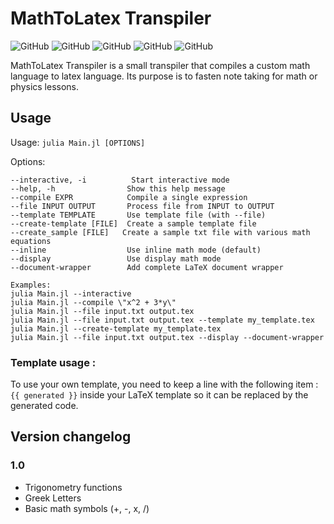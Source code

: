 # MathToLatex Transpiler
![GitHub](https://img.shields.io/badge/Version-1.0-purple) ![GitHub](https://img.shields.io/badge/License-MIT-blue) ![GitHub](https://img.shields.io/badge/Status-Working-Green) ![GitHub](https://img.shields.io/badge/Tests-Passing-Green) ![GitHub](https://img.shields.io/badge/Julia%20tested%20version-1.6.7-9558B2?logo=julia&logoColor=white)

MathToLatex Transpiler is a small transpiler that compiles a custom math language to latex language.
Its purpose is to fasten note taking for math or physics lessons.

## Usage
Usage: `julia Main.jl [OPTIONS]`

Options:
```
--interactive, -i          Start interactive mode
--help, -h                Show this help message
--compile EXPR            Compile a single expression
--file INPUT OUTPUT       Process file from INPUT to OUTPUT
--template TEMPLATE       Use template file (with --file)
--create-template [FILE]  Create a sample template file
--create_sample [FILE]	 Create a sample txt file with various math equations
--inline                  Use inline math mode (default)
--display                 Use display math mode
--document-wrapper        Add complete LaTeX document wrapper

Examples:
julia Main.jl --interactive
julia Main.jl --compile \"x^2 + 3*y\"
julia Main.jl --file input.txt output.tex
julia Main.jl --file input.txt output.tex --template my_template.tex
julia Main.jl --create-template my_template.tex
julia Main.jl --file input.txt output.tex --display --document-wrapper
```

### Template usage :
To use your own template, you need to keep a line with the following item : `{{ generated }}` inside your LaTeX template so it can be replaced by the generated code.

## Version changelog

### 1.0
- Trigonometry functions
- Greek Letters
- Basic math symbols (+, -, x, /)